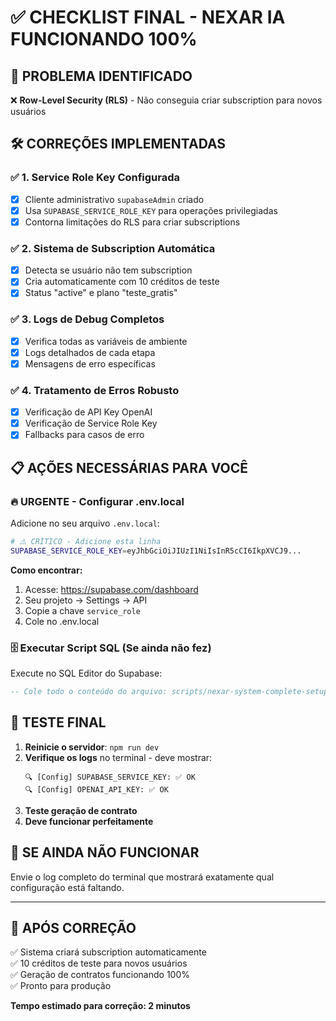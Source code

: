 # ✅ CHECKLIST FINAL - NEXAR IA FUNCIONANDO 100%

## 🎯 PROBLEMA IDENTIFICADO
❌ **Row-Level Security (RLS)** - Não conseguia criar subscription para novos usuários

## 🛠️ CORREÇÕES IMPLEMENTADAS

### ✅ 1. Service Role Key Configurada
- [x] Cliente administrativo `supabaseAdmin` criado
- [x] Usa `SUPABASE_SERVICE_ROLE_KEY` para operações privilegiadas
- [x] Contorna limitações do RLS para criar subscriptions

### ✅ 2. Sistema de Subscription Automática
- [x] Detecta se usuário não tem subscription
- [x] Cria automaticamente com 10 créditos de teste
- [x] Status "active" e plano "teste_gratis"

### ✅ 3. Logs de Debug Completos
- [x] Verifica todas as variáveis de ambiente
- [x] Logs detalhados de cada etapa
- [x] Mensagens de erro específicas

### ✅ 4. Tratamento de Erros Robusto
- [x] Verificação de API Key OpenAI
- [x] Verificação de Service Role Key
- [x] Fallbacks para casos de erro

## 📋 AÇÕES NECESSÁRIAS PARA VOCÊ

### 🔥 URGENTE - Configurar .env.local

Adicione no seu arquivo `.env.local`:

```bash
# ⚠️ CRÍTICO - Adicione esta linha
SUPABASE_SERVICE_ROLE_KEY=eyJhbGciOiJIUzI1NiIsInR5cCI6IkpXVCJ9...
```

**Como encontrar:**
1. Acesse: https://supabase.com/dashboard
2. Seu projeto → Settings → API
3. Copie a chave `service_role` 
4. Cole no .env.local

### 🗄️ Executar Script SQL (Se ainda não fez)

Execute no SQL Editor do Supabase:
```sql
-- Cole todo o conteúdo do arquivo: scripts/nexar-system-complete-setup.sql
```

## 🧪 TESTE FINAL

1. **Reinicie o servidor**: `npm run dev`
2. **Verifique os logs** no terminal - deve mostrar:
   ```
   🔍 [Config] SUPABASE_SERVICE_KEY: ✅ OK
   🔍 [Config] OPENAI_API_KEY: ✅ OK
   ```
3. **Teste geração de contrato**
4. **Deve funcionar perfeitamente**

## 🚨 SE AINDA NÃO FUNCIONAR

Envie o log completo do terminal que mostrará exatamente qual configuração está faltando.

---

## 🎉 APÓS CORREÇÃO

✅ Sistema criará subscription automaticamente  
✅ 10 créditos de teste para novos usuários  
✅ Geração de contratos funcionando 100%  
✅ Pronto para produção  

**Tempo estimado para correção: 2 minutos** 